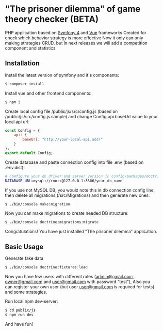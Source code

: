 # "The prisoner dilemma" of game theory checker (BETA)

PHP application based on <a href="https://github.com/symfony/symfony">Symfony 4</a> and <a href="https://github.com/vuejs/vue">Vue</a> frameworks
Created for check which behavior strategy is more effective
Now it only can only making strategies CRUD, but in next releases we will add a competition component and statistics

## Installation

Install the latest version of symfony and it's components:
```bash
$ composer install
```

Install vue and other frontend components:
```bash
$ npm i
```

Create local config file /public/js/src/config.js (based on /public/js/src/config.js.sample) and change Config.api.baseUrl value to your local api url:
```js
const Config = {
    api: {
        baseUrl: "http://your-local-api.addr"
    }
};
export default Config;
```

Create database and paste connection config into file .env (based on .env.dist):
```bash
# Configure your db driver and server_version in config/packages/doctrine.yaml
DATABASE_URL=mysql://root:@127.0.0.1:3306/your_db_name
```

If you use not MySQL DB, you would note this in db connection config line, then delete all migrations (/src/Migrations) and then generate new ones:
```bash
$ ./bin/console make:migration
```

Now you can make migrations to create needed DB structure:
```bash
$ ./bin/console doctrine:migrations:migrate
```

Congratulations! You have just installed "The prisoner dilemma" application.


## Basic Usage

Generate fake data:
```bash
$ ./bin/console doctrine:fixtures:load
```
Now you have few users with different roles (admin@gmail.com, owner@gmail.com and user@gmail.com with password "test"), Also you can register your own user (but user user@gmail.com is required for tests) and some strategies.

Run local npm dev-server:
```bash
$ cd public/js
$ npm run dev
```

And have fun!